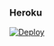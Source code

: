 ### Heroku
[![Deploy](https://www.herokucdn.com/deploy/button.svg)](https://heroku.com/deploy?template=https://github.com/Gamer087/my-new)
